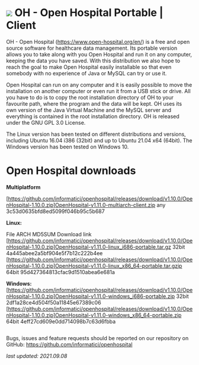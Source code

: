 # ![](./oh.ico) OH - Open Hospital Portable | Client 

OH - Open Hospital (https://www.open-hospital.org/en/) is a free and open source
software for healthcare data management. Its portable version allows you to take
along with you Open Hospital and run it on any computer, keeping the data you have saved.
With this distribution we also hope to reach the goal to make Open Hospital easily installable
so that even somebody with no experience of Java or MySQL can try or use it.

Open Hospital can run on any computer and it is easily possible to move the installation on
another computer or even run it from a USB stick or drive. All you have to do
is to copy the root installation directory of OH to your favourite path, where
the program and the data will be kept. OH uses its own version of the Java Virtual
Machine and the MySQL server and everything is contained in the root
installation directory. OH is released under the GNU GPL 3.0 License.

The Linux version has been tested on different distributions and versions,
including Ubuntu 16.04 i386 (32bit) and up to Ubuntu 21.04 x64 (64bit).
The Windows version has been tested on Windows 10.

# Open Hospital downloads

**Multiplatform**

[https://github.com/informatici/openhospital/releases/download/v1.10.0/OpenHospital-1.10.0.zip]OpenHospital-v1.11.0-multiarch-client.zip	any	3c53d0635bfd8ed5099f046b95c5b687

**Linux:**

File							ARCH	MD5SUM					Download link
[https://github.com/informatici/openhospital/releases/download/v1.10.0/OpenHospital-1.10.0.zip]OpenHospital-v1.11.0-linux_i686-portable.tar.gz	32bit	4a445abee2a5bf904e5f7b12c222b4ee
[https://github.com/informatici/openhospital/releases/download/v1.10.0/OpenHospital-1.10.0.zip]OpenHospital-v1.11.0-linux_x86_64-portable.tar.gzip	64bit	95d427364813cfac9d1510abea6e681a


**Windows:**
[https://github.com/informatici/openhospital/releases/download/v1.10.0/OpenHospital-1.10.0.zip]OpenHospital-v1.11.0-windows_i686-portable.zip	32bit	2df1a28ce4d504f50a11845e67389c06
[https://github.com/informatici/openhospital/releases/download/v1.10.0/OpenHospital-1.10.0.zip]OpenHospital-v1.11.0-windows_x86_64-portable.zip	64bit	4eff27cd609e0dd714098b7c63d6fbba

```
```

Bugs, issues and feature requests should be reported on
our repository on GitHub: https://github.com/informatici/openhospital

*last updated: 2021.09.08*

